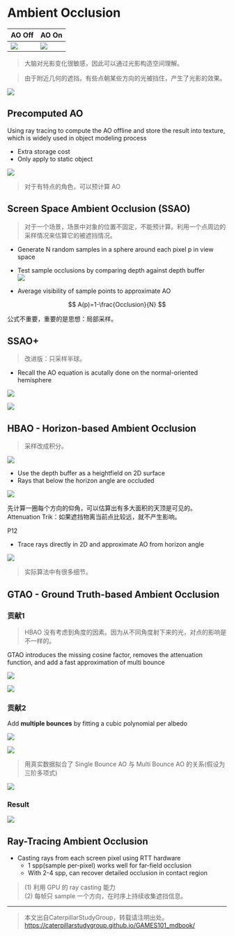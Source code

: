 # Ambient Occlusion

|AO Off|AO On|
|---|---
|![](../assets/07-1.png)|![](../assets/07-2.png) |

> 大脑对光影变化很敏感，因此可以通过光影构造空间理解。  

> 由于附近几何的遮挡，有些点朝某些方向的光被挡住，产生了光影的效果。    

![](../assets/07-3.png)   
 
## Precomputed AO

Using ray tracing to compute the AO offline and store the result into texture, which is widely used in object modeling process   
- Extra storage cost    
- Only apply to static object    

![](../assets/07-4.png)   

> 对于有特点的角色，可以预计算 AO    
    
## Screen Space Ambient Occlusion (SSAO)

> 对于一个场景，场景中对象的位置不固定，不能预计算。利用一个点周边的采样情况来估算它的被遮挡情况。

- Generate N random samples in a sphere around each pixel p in view space   
- Test sample occlusions by comparing depth against depth buffer   
![](../assets/07-5.png)   

- Average visibility of sample points to approximate AO   

$$
A(p)=1-\frac{Occlusion}{N} 
$$

公式不重要，重要的是思想：局部采样。   
   
## SSAO+

> 改进版：只采样半球。   

- Recall the AO equation is acutally done on the normal-oriented hemisphere    

![](../assets/07-6-1.png)   

![](../assets/07-6-2.png)   
  
## HBAO - Horizon-based Ambient Occlusion

> 采样改成积分。  

![](../assets/07-7-1.png)   

- Use the depth buffer as a heightfield on 2D surface   
- Rays that below the horizon angle are occluded   

![](../assets/07-7-2.png)   

  
先计算一圈每个方向的仰角，可以估算出有多大面积的天顶是可见的。   
Attenuation Trik：如果遮挡物离当前点比较远，就不产生影响。   

P12    
- Trace rays directly in 2D and approximate AO from horizon angle   

![](../assets/07-8.png)   

> 实际算法中有很多细节。   
  
## GTAO - Ground Truth-based Ambient Occlusion

### 贡献1
> HBAO 没有考虑到角度的因素。因为从不同角度射下来的光，对点的影响是不一样的。    

GTAO introduces the missing cosine factor, removes the attenuation function, and add a fast approximation of multi bounce    

![](../assets/07-9-1.png)   

![](../assets/07-9-2.png)   

### 贡献2

Add **multiple bounces** by fitting a cubic polynomial per albedo   

![](../assets/07-10-2.png)   

![](../assets/07-10-3.png)   

> 用真实数据拟合了 Single Bounce AO 与 Multi Bounce AO 的关系(假设为三阶多项式)    

![](../assets/07-10-1.png)   

### Result

![](../assets/07-9-3.png)   

## Ray-Tracing Ambient Occlusion

- Casting rays from each screen pixel using RTT hardware    
  - 1 spp(sample per-pixel) works well for far-field occlusion    
  - With 2-4 spp, can recover detailed occlusion in contact region   

> (1) 利用 GPU 的 ray casting 能力    
(2) 每帧只 sample 一个方向，在时序上持续收集遮挡信息。    


---------------------------------------

> 本文出自CaterpillarStudyGroup，转载请注明出处。  
> https://caterpillarstudygroup.github.io/GAMES101_mdbook/